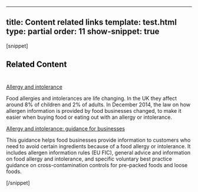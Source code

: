 ---
title: Content related links
template: test.html
type: partial
order: 11
show-snippet: true
------------------
[snippet]
<!--content related links-->
<div class="wrapper content--related-border">
    <div class="col-wrap content--related-background">
        <div class="col col--fluid-3">
            <h2 style="color: black">Related Content</h2>
        </div>
        <div class="col col--fluid-8" style="margin-top: 40px;">
            <div>
                <a href="https://www.food.gov.uk/science/allergy-intolerance" class="font-size--h3">Allergy and intolerance</a>
                <p>Food allergies and intolerances are life changing. In the UK they affect around 8% of
                    children and 2% of adults. In December 2014, the law on how allergen information is provided
                    by food businesses changed, to make it easier when buying food or eating out with an allergy
                    or intolerance.</p>
            </div>
            <div>
                <a href="https://www.food.gov.uk/science/allergy-intolerance" class="font-size--h3">Allergy and intolerance: guidance
                    for businesses</a>
                <p>This guidance helps food businesses provide information to customers who need to avoid
                    certain ingredients because of a food allergy or intolerance. It includes allergen
                    information rules (EU FIC), general advice and information on food allergy and intolerance,
                    and specific voluntary best practice guidance on cross-contamination controls for pre-packed
                    foods and loose foods.</p>
            </div>
        </div>
    </div>
</div>
[/snippet]

